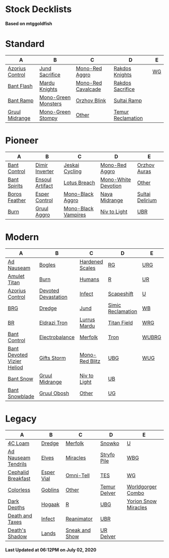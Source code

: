 # Stock Decklists
#### Based on mtggoldfish


# Standard

|                                A                                 |                                    B                                     |                                   C                                    |                                  D                                   |                   E                    |
|------------------------------------------------------------------|--------------------------------------------------------------------------|------------------------------------------------------------------------|----------------------------------------------------------------------|----------------------------------------|
|[Azorius Control](./mtggoldfish/Standard/decks/Azorius_Control.md)|[Jund Sacrifice](./mtggoldfish/Standard/decks/Jund_Sacrifice.md)          |[Mono-Red Aggro](./mtggoldfish/Standard/decks/Mono-Red_Aggro.md)        |[Rakdos Knights](./mtggoldfish/Standard/decks/Rakdos_Knights.md)      |[WG](./mtggoldfish/Standard/decks/WG.md)|
|[Bant Flash](./mtggoldfish/Standard/decks/Bant_Flash.md)          |[Mardu Knights](./mtggoldfish/Standard/decks/Mardu_Knights.md)            |[Mono-Red Cavalcade](./mtggoldfish/Standard/decks/Mono-Red_Cavalcade.md)|[Rakdos Sacrifice](./mtggoldfish/Standard/decks/Rakdos_Sacrifice.md)  |                                        |
|[Bant Ramp](./mtggoldfish/Standard/decks/Bant_Ramp.md)            |[Mono-Green Monsters](./mtggoldfish/Standard/decks/Mono-Green_Monsters.md)|[Orzhov Blink](./mtggoldfish/Standard/decks/Orzhov_Blink.md)            |[Sultai Ramp](./mtggoldfish/Standard/decks/Sultai_Ramp.md)            |                                        |
|[Gruul Midrange](./mtggoldfish/Standard/decks/Gruul_Midrange.md)  |[Mono-Green Stompy](./mtggoldfish/Standard/decks/Mono-Green_Stompy.md)    |[Other](./mtggoldfish/Standard/decks/Other.md)                          |[Temur Reclamation](./mtggoldfish/Standard/decks/Temur_Reclamation.md)|                                        |


# Pioneer

|                              A                              |                                B                                |                                    C                                    |                                    D                                    |                                E                                |
|-------------------------------------------------------------|-----------------------------------------------------------------|-------------------------------------------------------------------------|-------------------------------------------------------------------------|-----------------------------------------------------------------|
|[Bant Control](./mtggoldfish/Pioneer/decks/Bant_Control.md)  |[Dimir Inverter](./mtggoldfish/Pioneer/decks/Dimir_Inverter.md)  |[Jeskai Cycling](./mtggoldfish/Pioneer/decks/Jeskai_Cycling.md)          |[Mono-Red Aggro](./mtggoldfish/Pioneer/decks/Mono-Red_Aggro.md)          |[Orzhov Auras](./mtggoldfish/Pioneer/decks/Orzhov_Auras.md)      |
|[Bant Spirits](./mtggoldfish/Pioneer/decks/Bant_Spirits.md)  |[Ensoul Artifact](./mtggoldfish/Pioneer/decks/Ensoul_Artifact.md)|[Lotus Breach](./mtggoldfish/Pioneer/decks/Lotus_Breach.md)              |[Mono-White Devotion](./mtggoldfish/Pioneer/decks/Mono-White_Devotion.md)|[Other](./mtggoldfish/Pioneer/decks/Other.md)                    |
|[Boros Feather](./mtggoldfish/Pioneer/decks/Boros_Feather.md)|[Esper Control](./mtggoldfish/Pioneer/decks/Esper_Control.md)    |[Mono-Black Aggro](./mtggoldfish/Pioneer/decks/Mono-Black_Aggro.md)      |[Naya Midrange](./mtggoldfish/Pioneer/decks/Naya_Midrange.md)            |[Sultai Delirium](./mtggoldfish/Pioneer/decks/Sultai_Delirium.md)|
|[Burn](./mtggoldfish/Pioneer/decks/Burn.md)                  |[Gruul Aggro](./mtggoldfish/Pioneer/decks/Gruul_Aggro.md)        |[Mono-Black Vampires](./mtggoldfish/Pioneer/decks/Mono-Black_Vampires.md)|[Niv to Light](./mtggoldfish/Pioneer/decks/Niv_to_Light.md)              |[UBR](./mtggoldfish/Pioneer/decks/UBR.md)                        |


# Modern

|                                          A                                           |                                   B                                    |                               C                                |                                 D                                  |                     E                      |
|--------------------------------------------------------------------------------------|------------------------------------------------------------------------|----------------------------------------------------------------|--------------------------------------------------------------------|--------------------------------------------|
|[Ad Nauseam](./mtggoldfish/Modern/decks/Ad_Nauseam.md)                                |[Bogles](./mtggoldfish/Modern/decks/Bogles.md)                          |[Hardened Scales](./mtggoldfish/Modern/decks/Hardened_Scales.md)|[RG](./mtggoldfish/Modern/decks/RG.md)                              |[URG](./mtggoldfish/Modern/decks/URG.md)    |
|[Amulet Titan](./mtggoldfish/Modern/decks/Amulet_Titan.md)                            |[Burn](./mtggoldfish/Modern/decks/Burn.md)                              |[Humans](./mtggoldfish/Modern/decks/Humans.md)                  |[R](./mtggoldfish/Modern/decks/R.md)                                |[UR](./mtggoldfish/Modern/decks/UR.md)      |
|[Azorius Control](./mtggoldfish/Modern/decks/Azorius_Control.md)                      |[Devoted Devastation](./mtggoldfish/Modern/decks/Devoted_Devastation.md)|[Infect](./mtggoldfish/Modern/decks/Infect.md)                  |[Scapeshift](./mtggoldfish/Modern/decks/Scapeshift.md)              |[U](./mtggoldfish/Modern/decks/U.md)        |
|[BRG](./mtggoldfish/Modern/decks/BRG.md)                                              |[Dredge](./mtggoldfish/Modern/decks/Dredge.md)                          |[Jund](./mtggoldfish/Modern/decks/Jund.md)                      |[Simic Reclamation](./mtggoldfish/Modern/decks/Simic_Reclamation.md)|[WB](./mtggoldfish/Modern/decks/WB.md)      |
|[BR](./mtggoldfish/Modern/decks/BR.md)                                                |[Eldrazi Tron](./mtggoldfish/Modern/decks/Eldrazi_Tron.md)              |[Lurrus Mardu](./mtggoldfish/Modern/decks/Lurrus_Mardu.md)      |[Titan Field](./mtggoldfish/Modern/decks/Titan_Field.md)            |[WRG](./mtggoldfish/Modern/decks/WRG.md)    |
|[Bant Control](./mtggoldfish/Modern/decks/Bant_Control.md)                            |[Electrobalance](./mtggoldfish/Modern/decks/Electrobalance.md)          |[Merfolk](./mtggoldfish/Modern/decks/Merfolk.md)                |[Tron](./mtggoldfish/Modern/decks/Tron.md)                          |[WUBRG](./mtggoldfish/Modern/decks/WUBRG.md)|
|[Bant Devoted Vizier Heliod](./mtggoldfish/Modern/decks/Bant_Devoted_Vizier_Heliod.md)|[Gifts Storm](./mtggoldfish/Modern/decks/Gifts_Storm.md)                |[Mono-Red Blitz](./mtggoldfish/Modern/decks/Mono-Red_Blitz.md)  |[UBG](./mtggoldfish/Modern/decks/UBG.md)                            |[WUG](./mtggoldfish/Modern/decks/WUG.md)    |
|[Bant Snow](./mtggoldfish/Modern/decks/Bant_Snow.md)                                  |[Gruul Midrange](./mtggoldfish/Modern/decks/Gruul_Midrange.md)          |[Niv to Light](./mtggoldfish/Modern/decks/Niv_to_Light.md)      |[UB](./mtggoldfish/Modern/decks/UB.md)                              |                                            |
|[Bant Snowblade](./mtggoldfish/Modern/decks/Bant_Snowblade.md)                        |[Gruul Obosh](./mtggoldfish/Modern/decks/Gruul_Obosh.md)                |[Other](./mtggoldfish/Modern/decks/Other.md)                    |[UG](./mtggoldfish/Modern/decks/UG.md)                              |                                            |


# Legacy

|                                   A                                    |                          B                           |                              C                               |                            D                             |                                    E                                     |
|------------------------------------------------------------------------|------------------------------------------------------|--------------------------------------------------------------|----------------------------------------------------------|--------------------------------------------------------------------------|
|[4C Loam](./mtggoldfish/Legacy/decks/4C_Loam.md)                        |[Dredge](./mtggoldfish/Legacy/decks/Dredge.md)        |[Merfolk](./mtggoldfish/Legacy/decks/Merfolk.md)              |[Snowko](./mtggoldfish/Legacy/decks/Snowko.md)            |[U](./mtggoldfish/Legacy/decks/U.md)                                      |
|[Ad Nauseam Tendrils](./mtggoldfish/Legacy/decks/Ad_Nauseam_Tendrils.md)|[Elves](./mtggoldfish/Legacy/decks/Elves.md)          |[Miracles](./mtggoldfish/Legacy/decks/Miracles.md)            |[Stryfo Pile](./mtggoldfish/Legacy/decks/Stryfo_Pile.md)  |[WBG](./mtggoldfish/Legacy/decks/WBG.md)                                  |
|[Cephalid Breakfast](./mtggoldfish/Legacy/decks/Cephalid_Breakfast.md)  |[Esper Vial](./mtggoldfish/Legacy/decks/Esper_Vial.md)|[Omni-Tell](./mtggoldfish/Legacy/decks/Omni-Tell.md)          |[TES](./mtggoldfish/Legacy/decks/TES.md)                  |[WG](./mtggoldfish/Legacy/decks/WG.md)                                    |
|[Colorless](./mtggoldfish/Legacy/decks/Colorless.md)                    |[Goblins](./mtggoldfish/Legacy/decks/Goblins.md)      |[Other](./mtggoldfish/Legacy/decks/Other.md)                  |[Temur Delver](./mtggoldfish/Legacy/decks/Temur_Delver.md)|[Worldgorger Combo](./mtggoldfish/Legacy/decks/Worldgorger_Combo.md)      |
|[Dark Depths](./mtggoldfish/Legacy/decks/Dark_Depths.md)                |[Hogaak](./mtggoldfish/Legacy/decks/Hogaak.md)        |[R](./mtggoldfish/Legacy/decks/R.md)                          |[UBG](./mtggoldfish/Legacy/decks/UBG.md)                  |[Yorion Snow Miracles](./mtggoldfish/Legacy/decks/Yorion_Snow_Miracles.md)|
|[Death and Taxes](./mtggoldfish/Legacy/decks/Death_and_Taxes.md)        |[Infect](./mtggoldfish/Legacy/decks/Infect.md)        |[Reanimator](./mtggoldfish/Legacy/decks/Reanimator.md)        |[UBR](./mtggoldfish/Legacy/decks/UBR.md)                  |                                                                          |
|[Death's Shadow](./mtggoldfish/Legacy/decks/Death's_Shadow.md)          |[Lands](./mtggoldfish/Legacy/decks/Lands.md)          |[Sneak and Show](./mtggoldfish/Legacy/decks/Sneak_and_Show.md)|[UR Delver](./mtggoldfish/Legacy/decks/UR_Delver.md)      |                                                                          |



#### Last Updated at 06:12PM on July 02, 2020